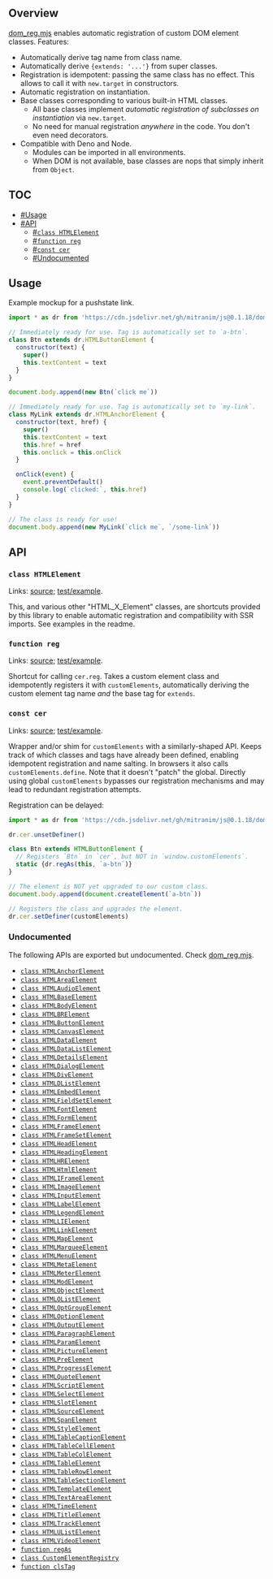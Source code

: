 ## Overview

[dom_reg.mjs](../dom_reg.mjs) enables automatic registration of custom DOM element classes. Features:

  * Automatically derive tag name from class name.
  * Automatically derive `{extends: '...'}` from super classes.
  * Registration is idempotent: passing the same class has no effect. This allows to call it with `new.target` in constructors.
  * Automatic registration on instantiation.
  * Base classes corresponding to various built-in HTML classes.
    * All base classes implement _automatic registration of subclasses on instantiation_ via `new.target`.
    * No need for manual registration _anywhere_ in the code. You don't even need decorators.
  * Compatible with Deno and Node.
    * Modules can be imported in all environments.
    * When DOM is not available, base classes are nops that simply inherit from `Object`.

## TOC

* [#Usage](#usage)
* [#API](#api)
  * [#`class HTMLElement`](#class-htmlelement)
  * [#`function reg`](#function-reg)
  * [#`const cer`](#const-cer)
  * [#Undocumented](#undocumented)

## Usage

Example mockup for a pushstate link.

```js
import * as dr from 'https://cdn.jsdelivr.net/gh/mitranim/js@0.1.18/dom_reg.mjs'

// Immediately ready for use. Tag is automatically set to `a-btn`.
class Btn extends dr.HTMLButtonElement {
  constructor(text) {
    super()
    this.textContent = text
  }
}

document.body.append(new Btn(`click me`))

// Immediately ready for use. Tag is automatically set to `my-link`.
class MyLink extends dr.HTMLAnchorElement {
  constructor(text, href) {
    super()
    this.textContent = text
    this.href = href
    this.onclick = this.onClick
  }

  onClick(event) {
    event.preventDefault()
    console.log(`clicked:`, this.href)
  }
}

// The class is ready for use!
document.body.append(new MyLink(`click me`, `/some-link`))
```

## API

### `class HTMLElement`

Links: [source](../dom_reg.mjs#L5); [test/example](../test/dom_reg_test.mjs#L37).

This, and various other "HTML_X_Element" classes, are shortcuts provided by this library to enable automatic registration and compatibility with SSR imports. See examples in the readme.

### `function reg`

Links: [source](../dom_reg.mjs#L77); [test/example](../test/dom_reg_test.mjs#L56).

Shortcut for calling `cer.reg`. Takes a custom element class and idempotently registers it with `customElements`, automatically deriving the custom element tag name _and_ the base tag for `extends`.

### `const cer`

Links: [source](../dom_reg.mjs#L188); [test/example](../test/dom_reg_test.mjs#L64).

Wrapper and/or shim for `customElements` with a similarly-shaped API. Keeps track of which classes and tags have already been defined, enabling idempotent registration and name salting. In browsers it also calls `customElements.define`. Note that it doesn't "patch" the global. Directly using global `customElements` bypasses our registration mechanisms and may lead to redundant registration attempts.

Registration can be delayed:

```js
import * as dr from 'https://cdn.jsdelivr.net/gh/mitranim/js@0.1.18/dom_reg.mjs'

dr.cer.unsetDefiner()

class Btn extends HTMLButtonElement {
  // Registers `Btn` in `cer`, but NOT in `window.customElements`.
  static {dr.regAs(this, `a-btn`)}
}

// The element is NOT yet upgraded to our custom class.
document.body.append(document.createElement(`a-btn`))

// Registers the class and upgrades the element.
dr.cer.setDefiner(customElements)
```

### Undocumented

The following APIs are exported but undocumented. Check [dom_reg.mjs](../dom_reg.mjs).

  * [`class HTMLAnchorElement`](../dom_reg.mjs#L9)
  * [`class HTMLAreaElement`](../dom_reg.mjs#L10)
  * [`class HTMLAudioElement`](../dom_reg.mjs#L11)
  * [`class HTMLBaseElement`](../dom_reg.mjs#L12)
  * [`class HTMLBodyElement`](../dom_reg.mjs#L13)
  * [`class HTMLBRElement`](../dom_reg.mjs#L14)
  * [`class HTMLButtonElement`](../dom_reg.mjs#L15)
  * [`class HTMLCanvasElement`](../dom_reg.mjs#L16)
  * [`class HTMLDataElement`](../dom_reg.mjs#L17)
  * [`class HTMLDataListElement`](../dom_reg.mjs#L18)
  * [`class HTMLDetailsElement`](../dom_reg.mjs#L19)
  * [`class HTMLDialogElement`](../dom_reg.mjs#L20)
  * [`class HTMLDivElement`](../dom_reg.mjs#L21)
  * [`class HTMLDListElement`](../dom_reg.mjs#L22)
  * [`class HTMLEmbedElement`](../dom_reg.mjs#L23)
  * [`class HTMLFieldSetElement`](../dom_reg.mjs#L24)
  * [`class HTMLFontElement`](../dom_reg.mjs#L25)
  * [`class HTMLFormElement`](../dom_reg.mjs#L26)
  * [`class HTMLFrameElement`](../dom_reg.mjs#L27)
  * [`class HTMLFrameSetElement`](../dom_reg.mjs#L28)
  * [`class HTMLHeadElement`](../dom_reg.mjs#L29)
  * [`class HTMLHeadingElement`](../dom_reg.mjs#L30)
  * [`class HTMLHRElement`](../dom_reg.mjs#L31)
  * [`class HTMLHtmlElement`](../dom_reg.mjs#L32)
  * [`class HTMLIFrameElement`](../dom_reg.mjs#L33)
  * [`class HTMLImageElement`](../dom_reg.mjs#L34)
  * [`class HTMLInputElement`](../dom_reg.mjs#L35)
  * [`class HTMLLabelElement`](../dom_reg.mjs#L36)
  * [`class HTMLLegendElement`](../dom_reg.mjs#L37)
  * [`class HTMLLIElement`](../dom_reg.mjs#L38)
  * [`class HTMLLinkElement`](../dom_reg.mjs#L39)
  * [`class HTMLMapElement`](../dom_reg.mjs#L40)
  * [`class HTMLMarqueeElement`](../dom_reg.mjs#L41)
  * [`class HTMLMenuElement`](../dom_reg.mjs#L42)
  * [`class HTMLMetaElement`](../dom_reg.mjs#L43)
  * [`class HTMLMeterElement`](../dom_reg.mjs#L44)
  * [`class HTMLModElement`](../dom_reg.mjs#L45)
  * [`class HTMLObjectElement`](../dom_reg.mjs#L46)
  * [`class HTMLOListElement`](../dom_reg.mjs#L47)
  * [`class HTMLOptGroupElement`](../dom_reg.mjs#L48)
  * [`class HTMLOptionElement`](../dom_reg.mjs#L49)
  * [`class HTMLOutputElement`](../dom_reg.mjs#L50)
  * [`class HTMLParagraphElement`](../dom_reg.mjs#L51)
  * [`class HTMLParamElement`](../dom_reg.mjs#L52)
  * [`class HTMLPictureElement`](../dom_reg.mjs#L53)
  * [`class HTMLPreElement`](../dom_reg.mjs#L54)
  * [`class HTMLProgressElement`](../dom_reg.mjs#L55)
  * [`class HTMLQuoteElement`](../dom_reg.mjs#L56)
  * [`class HTMLScriptElement`](../dom_reg.mjs#L57)
  * [`class HTMLSelectElement`](../dom_reg.mjs#L58)
  * [`class HTMLSlotElement`](../dom_reg.mjs#L59)
  * [`class HTMLSourceElement`](../dom_reg.mjs#L60)
  * [`class HTMLSpanElement`](../dom_reg.mjs#L61)
  * [`class HTMLStyleElement`](../dom_reg.mjs#L62)
  * [`class HTMLTableCaptionElement`](../dom_reg.mjs#L63)
  * [`class HTMLTableCellElement`](../dom_reg.mjs#L64)
  * [`class HTMLTableColElement`](../dom_reg.mjs#L65)
  * [`class HTMLTableElement`](../dom_reg.mjs#L66)
  * [`class HTMLTableRowElement`](../dom_reg.mjs#L67)
  * [`class HTMLTableSectionElement`](../dom_reg.mjs#L68)
  * [`class HTMLTemplateElement`](../dom_reg.mjs#L69)
  * [`class HTMLTextAreaElement`](../dom_reg.mjs#L70)
  * [`class HTMLTimeElement`](../dom_reg.mjs#L71)
  * [`class HTMLTitleElement`](../dom_reg.mjs#L72)
  * [`class HTMLTrackElement`](../dom_reg.mjs#L73)
  * [`class HTMLUListElement`](../dom_reg.mjs#L74)
  * [`class HTMLVideoElement`](../dom_reg.mjs#L75)
  * [`function regAs`](../dom_reg.mjs#L78)
  * [`class CustomElementRegistry`](../dom_reg.mjs#L80)
  * [`function clsTag`](../dom_reg.mjs#L204)

